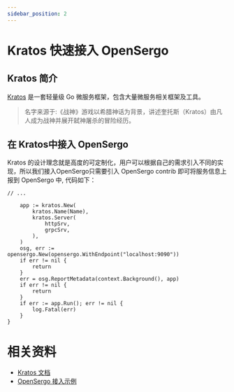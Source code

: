 ```yaml
---
sidebar_position: 2
---
```


# Kratos 快速接入 OpenSergo

## Kratos 简介
[Kratos](github.com/go-kratos/kratos) 是一套轻量级 Go 微服务框架，包含大量微服务相关框架及工具。

> 名字来源于:《战神》游戏以希腊神话为背景，讲述奎托斯（Kratos）由凡人成为战神并展开弑神屠杀的冒险经历。

## 在 Kratos中接入 OpenSergo

Kratos 的设计理念就是高度的可定制化，用户可以根据自己的需求引入不同的实现，所以我们接入OpenSergo只需要引入 OpenSergo contrib 即可将服务信息上报到 OpenSergo 中, 代码如下：
```
// ...

	app := kratos.New(
		kratos.Name(Name),
		kratos.Server(
			httpSrv,
			grpcSrv,
		),
	)
	osg, err := opensergo.New(opensergo.WithEndpoint("localhost:9090"))
	if err != nil {
		return
	}
	err = osg.ReportMetadata(context.Background(), app)
	if err != nil {
		return
	}
	if err := app.Run(); err != nil {
		log.Fatal(err)
	}
}
```

# 相关资料
- [Kratos 文档](https://go-kratos.dev/docs/)
- [OpenSergo 接入示例](https://github.com/go-kratos/examples/tree/main/opensergo)

